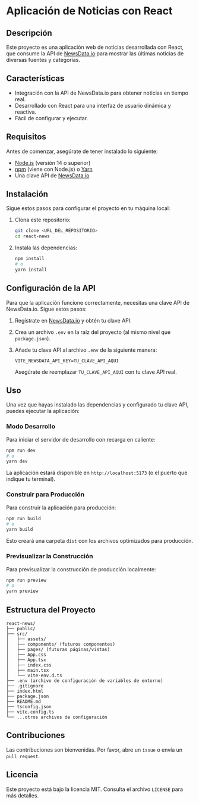 # Aplicación de Noticias con React

## Descripción

Este proyecto es una aplicación web de noticias desarrollada con React, que consume la API de [NewsData.io](https://newsdata.io/) para mostrar las últimas noticias de diversas fuentes y categorías.

## Características

*   Integración con la API de NewsData.io para obtener noticias en tiempo real.
*   Desarrollado con React para una interfaz de usuario dinámica y reactiva.
*   Fácil de configurar y ejecutar.

## Requisitos

Antes de comenzar, asegúrate de tener instalado lo siguiente:

*   [Node.js](https://nodejs.org/es/) (versión 14 o superior)
*   [npm](https://www.npmjs.com/) (viene con Node.js) o [Yarn](https://yarnpkg.com/)
*   Una clave API de [NewsData.io](https://newsdata.io/)

## Instalación

Sigue estos pasos para configurar el proyecto en tu máquina local:

1.  Clona este repositorio:

    ```bash
    git clone <URL_DEL_REPOSITORIO>
    cd react-news
    ```

2.  Instala las dependencias:

    ```bash
    npm install
    # o
    yarn install
    ```

## Configuración de la API

Para que la aplicación funcione correctamente, necesitas una clave API de NewsData.io. Sigue estos pasos:

1.  Regístrate en [NewsData.io](https://newsdata.io/) y obtén tu clave API.
2.  Crea un archivo `.env` en la raíz del proyecto (al mismo nivel que `package.json`).
3.  Añade tu clave API al archivo `.env` de la siguiente manera:

    ```
    VITE_NEWSDATA_API_KEY=TU_CLAVE_API_AQUI
    ```

    Asegúrate de reemplazar `TU_CLAVE_API_AQUI` con tu clave API real.

## Uso

Una vez que hayas instalado las dependencias y configurado tu clave API, puedes ejecutar la aplicación:

### Modo Desarrollo

Para iniciar el servidor de desarrollo con recarga en caliente:

```bash
npm run dev
# o
yarn dev
```

La aplicación estará disponible en `http://localhost:5173` (o el puerto que indique tu terminal).

### Construir para Producción

Para construir la aplicación para producción:

```bash
npm run build
# o
yarn build
```

Esto creará una carpeta `dist` con los archivos optimizados para producción.

### Previsualizar la Construcción

Para previsualizar la construcción de producción localmente:

```bash
npm run preview
# o
yarn preview
```

## Estructura del Proyecto

```
react-news/
├── public/
├── src/
│   ├── assets/
│   ├── components/ (futuros componentes)
│   ├── pages/ (futuras páginas/vistas)
│   ├── App.css
│   ├── App.tsx
│   ├── index.css
│   ├── main.tsx
│   └── vite-env.d.ts
├── .env (archivo de configuración de variables de entorno)
├── .gitignore
├── index.html
├── package.json
├── README.md
├── tsconfig.json
├── vite.config.ts
└── ...otros archivos de configuración
```

## Contribuciones

Las contribuciones son bienvenidas. Por favor, abre un `issue` o envía un `pull request`.

## Licencia

Este proyecto está bajo la licencia MIT. Consulta el archivo `LICENSE` para más detalles.